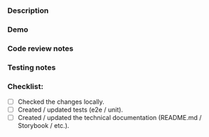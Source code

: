 ### Description

<!--- Briefly note most valuable changes in what you did and why we need it, even if the task was described in detail in the task tracker. -->

### Demo

<!--- If thee are visual changes, attach a link to a specific section on preview stand / add screenshots / record a [loom](https://www.loom.com/). -->

### Code review notes

<!--- Describe all uncertain decisions you made code-wise, e.g. readability vs performance. -->

### Testing notes

<!--- List all possible edge cases and how to test them. -->

### Checklist:

- [ ]  Checked the changes locally.
- [ ]  Created / updated tests (e2e / unit).
- [ ]  Created / updated the technical documentation (README.md / Storybook / etc.).